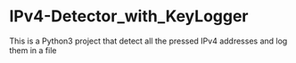 # IPv4-Detector_with_KeyLogger
This is a Python3 project that detect all the pressed IPv4 addresses and log them in a file 
